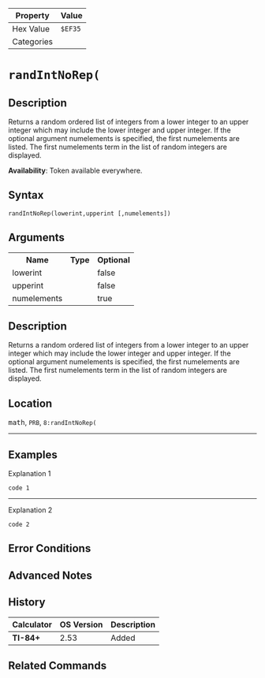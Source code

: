 | Property      | Value |
|---------------|-------|
| Hex Value     | `$EF35`|
| Categories    | <ul></ul> |

# `randIntNoRep(`

## Description
Returns a random ordered list of integers from a lower integer to an upper integer which may include the lower integer and upper integer. If the optional argument numelements is specified, the first numelements are listed. The first numelements term in the list of random integers are displayed.


<b>Availability</b>: Token available everywhere.

## Syntax
`randIntNoRep(lowerint,upperint [,numelements])`

## Arguments
<table>
<tr><th>Name</th><th>Type</th><th>Optional</th></tr>

<tr><td>lowerint</td><td></td><td>false</td></tr>

<tr><td>upperint</td><td></td><td>false</td></tr>

<tr><td>numelements</td><td></td><td>true</td></tr>

</table>

## Description
Returns a random ordered list of integers from a lower integer to an upper integer which may include the lower integer and upper integer. If the optional argument numelements is specified, the first numelements are listed. The first numelements term in the list of random integers are displayed.

## Location
<kbd>math</kbd>, `PRB`, `8:randIntNoRep(`
<hr>

## Examples

Explanation 1
```ti-basic
code 1
```
---
Explanation 2
```ti-basic
code 2
```

## Error Conditions


## Advanced Notes


## History
| Calculator | OS Version | Description |
|------------|------------|-------------|
| <b>TI-84+</b> | 2.53 | Added

## Related Commands

    